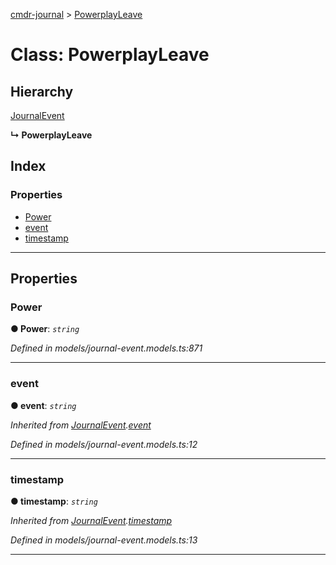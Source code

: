 [cmdr-journal](../README.md) > [PowerplayLeave](../classes/powerplayleave.md)



# Class: PowerplayLeave

## Hierarchy


 [JournalEvent](journalevent.md)

**↳ PowerplayLeave**







## Index

### Properties

* [Power](powerplayleave.md#power)
* [event](powerplayleave.md#event)
* [timestamp](powerplayleave.md#timestamp)



---
## Properties
<a id="power"></a>

###  Power

**●  Power**:  *`string`* 

*Defined in models/journal-event.models.ts:871*





___

<a id="event"></a>

###  event

**●  event**:  *`string`* 

*Inherited from [JournalEvent](journalevent.md).[event](journalevent.md#event)*

*Defined in models/journal-event.models.ts:12*





___

<a id="timestamp"></a>

###  timestamp

**●  timestamp**:  *`string`* 

*Inherited from [JournalEvent](journalevent.md).[timestamp](journalevent.md#timestamp)*

*Defined in models/journal-event.models.ts:13*





___


